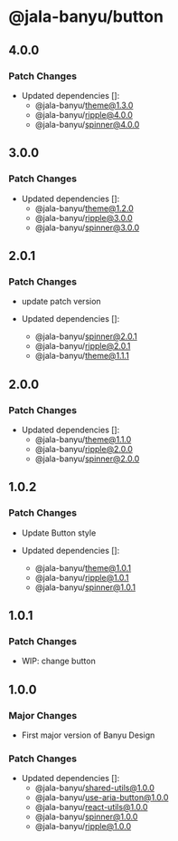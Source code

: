 # @jala-banyu/button

## 4.0.0

### Patch Changes

- Updated dependencies []:
  - @jala-banyu/theme@1.3.0
  - @jala-banyu/ripple@4.0.0
  - @jala-banyu/spinner@4.0.0

## 3.0.0

### Patch Changes

- Updated dependencies []:
  - @jala-banyu/theme@1.2.0
  - @jala-banyu/ripple@3.0.0
  - @jala-banyu/spinner@3.0.0

## 2.0.1

### Patch Changes

- update patch version

- Updated dependencies []:
  - @jala-banyu/spinner@2.0.1
  - @jala-banyu/ripple@2.0.1
  - @jala-banyu/theme@1.1.1

## 2.0.0

### Patch Changes

- Updated dependencies []:
  - @jala-banyu/theme@1.1.0
  - @jala-banyu/ripple@2.0.0
  - @jala-banyu/spinner@2.0.0

## 1.0.2

### Patch Changes

- Update Button style

- Updated dependencies []:
  - @jala-banyu/theme@1.0.1
  - @jala-banyu/ripple@1.0.1
  - @jala-banyu/spinner@1.0.1

## 1.0.1

### Patch Changes

- WIP: change button

## 1.0.0

### Major Changes

- First major version of Banyu Design

### Patch Changes

- Updated dependencies []:
  - @jala-banyu/shared-utils@1.0.0
  - @jala-banyu/use-aria-button@1.0.0
  - @jala-banyu/react-utils@1.0.0
  - @jala-banyu/spinner@1.0.0
  - @jala-banyu/ripple@1.0.0
